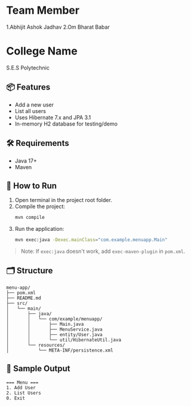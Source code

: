 # Team Member

1.Abhijit Ashok Jadhav
2.Om Bharat Babar

# College Name

S.E.S Polytechnic 

## 📦 Features

- Add a new user
- List all users
- Uses Hibernate 7.x and JPA 3.1
- In-memory H2 database for testing/demo

## 🛠 Requirements

- Java 17+
- Maven

## 🚀 How to Run

1. Open terminal in the project root folder.
2. Compile the project:
   ```bash
   mvn compile
   ```
3. Run the application:
   ```bash
   mvn exec:java -Dexec.mainClass="com.example.menuapp.Main"
   ```

> Note: If `exec:java` doesn't work, add `exec-maven-plugin` in `pom.xml`.

## 🗂 Structure

```
menu-app/
├── pom.xml
├── README.md
├── src/
│   └── main/
│       ├── java/
│       │   └── com/example/menuapp/
│       │       ├── Main.java
│       │       ├── MenuService.java
│       │       ├── entity/User.java
│       │       └── util/HibernateUtil.java
│       └── resources/
│           └── META-INF/persistence.xml
```

## 🧪 Sample Output

```
=== Menu ===
1. Add User
2. List Users
0. Exit
```
